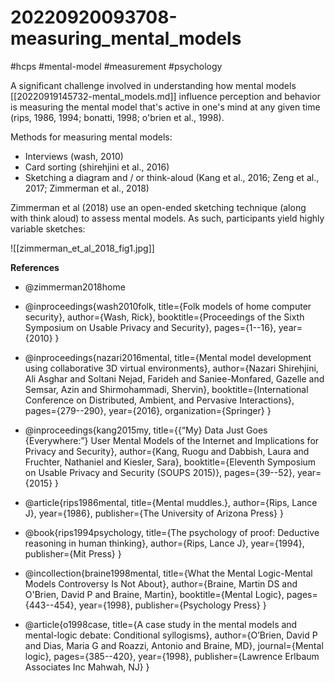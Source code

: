 # 20220920093708-measuring_mental_models

#hcps #mental-model #measurement #psychology

A significant challenge involved in understanding how mental models
[[20220919145732-mental_models.md]] influence perception and behavior is
measuring the mental model that's active in one's mind at any given time (rips,
1986, 1994; bonatti, 1998; o'brien et al., 1998).

Methods for measuring mental models:

* Interviews (wash, 2010)
* Card sorting (shirehjini et al., 2016)
* Sketching a diagram and / or think-aloud (Kang et al., 2016; Zeng et al., 2017;
    Zimmerman et al., 2018)

Zimmerman et al (2018) use an open-ended sketching technique (along with think aloud) to
assess mental models. As such, participants yield highly variable sketches:

![[zimmerman_et_al_2018_fig1.jpg]]

**References**

* @zimmerman2018home

* @inproceedings{wash2010folk,
  title={Folk models of home computer security},
  author={Wash, Rick},
  booktitle={Proceedings of the Sixth Symposium on Usable Privacy and Security},
  pages={1--16},
  year={2010}
}

* @inproceedings{nazari2016mental,
  title={Mental model development using collaborative 3D virtual environments},
  author={Nazari Shirehjini, Ali Asghar and Soltani Nejad, Farideh and Saniee-Monfared, Gazelle and Semsar, Azin and Shirmohammadi, Shervin},
  booktitle={International Conference on Distributed, Ambient, and Pervasive Interactions},
  pages={279--290},
  year={2016},
  organization={Springer}
}

* @inproceedings{kang2015my,
  title={$\{$“My$\}$ Data Just Goes $\{$Everywhere:”$\}$ User Mental Models of the Internet and Implications for Privacy and Security},
  author={Kang, Ruogu and Dabbish, Laura and Fruchter, Nathaniel and Kiesler, Sara},
  booktitle={Eleventh Symposium on Usable Privacy and Security (SOUPS 2015)},
  pages={39--52},
  year={2015}
}

* @article{rips1986mental,
  title={Mental muddles.},
  author={Rips, Lance J},
  year={1986},
  publisher={The University of Arizona Press}
}

* @book{rips1994psychology,
  title={The psychology of proof: Deductive reasoning in human thinking},
  author={Rips, Lance J},
  year={1994},
  publisher={Mit Press}
}

* @incollection{braine1998mental,
  title={What the Mental Logic-Mental Models Controversy Is Not About},
  author={Braine, Martin DS and O'Brien, David P and Braine, Martin},
  booktitle={Mental Logic},
  pages={443--454},
  year={1998},
  publisher={Psychology Press}
}

* @article{o1998case,
  title={A case study in the mental models and mental-logic debate: Conditional syllogisms},
  author={O’Brien, David P and Dias, Maria G and Roazzi, Antonio and Braine, MD},
  journal={Mental logic},
  pages={385--420},
  year={1998},
  publisher={Lawrence Erlbaum Associates Inc Mahwah, NJ}
}

